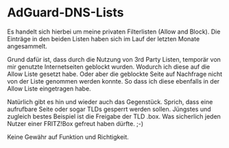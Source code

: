 # AdGuard-DNS-Lists

Es handelt sich hierbei um meine privaten Filterlisten (Allow and Block). Die  Einträge in den beiden Listen haben sich im Lauf der letzten Monate angesammelt.

Grund dafür ist, dass durch die Nutzung von 3rd Party Listen, temporär von mir genutzte Internetseiten geblockt wurden. Wodurch ich diese auf die Allow Liste gesetzt habe. Oder aber die geblockte Seite auf Nachfrage nicht von der Liste genommen werden konnte. So dass ich diese ebenfalls in der Allow Liste eingetragen habe.

Natürlich gibt es hin und wieder auch das Gegenstück. Sprich, dass eine aufrufbare Seite oder sogar TLDs gesperrt werden sollen. Jüngstes und zugleich bestes Beispiel ist die Freigabe der TLD .box. Was sicherlich jeden Nutzer einer FRITZ!Box gefreut haben dürfte. ;-)

Keine Gewähr auf Funktion und Richtigkeit.
